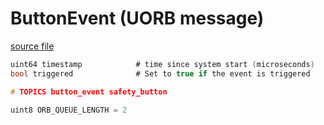 # ButtonEvent (UORB message)



[source file](https://github.com/PX4/PX4-Autopilot/blob/release/1.15/msg/ButtonEvent.msg)

```c
uint64 timestamp            # time since system start (microseconds)
bool triggered              # Set to true if the event is triggered

# TOPICS button_event safety_button

uint8 ORB_QUEUE_LENGTH = 2

```
